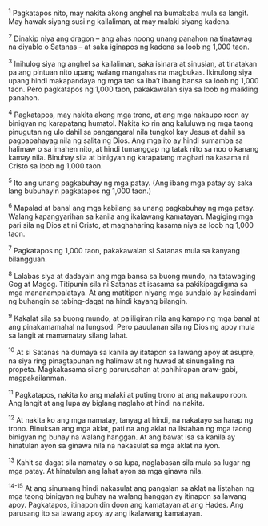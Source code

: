 <sup>1</sup>
Pagkatapos nito, may nakita akong anghel na bumababa mula sa langit. May hawak siyang susi ng kailaliman, at may malaki siyang kadena. 

<sup>2</sup>
Dinakip niya ang dragon – ang ahas noong unang panahon na tinatawag na diyablo o Satanas – at saka iginapos ng kadena sa loob ng 1,000 taon. 

<sup>3</sup>
Inihulog siya ng anghel sa kailaliman, saka isinara at sinusian, at tinatakan pa ang pintuan nito upang walang mangahas na magbukas. Ikinulong siya upang hindi makapandaya ng mga tao sa ibaʼt ibang bansa sa loob ng 1,000 taon. Pero pagkatapos ng 1,000 taon, pakakawalan siya sa loob ng maikling panahon. 

<sup>4</sup>
Pagkatapos, may nakita akong mga trono, at ang mga nakaupo roon ay binigyan ng karapatang humatol. Nakita ko rin ang kaluluwa ng mga taong pinugutan ng ulo dahil sa pangangaral nila tungkol kay Jesus at dahil sa pagpapahayag nila ng salita ng Dios. Ang mga ito ay hindi sumamba sa halimaw o sa imahen nito, at hindi tumanggap ng tatak nito sa noo o kanang kamay nila. Binuhay sila at binigyan ng karapatang maghari na kasama ni Cristo sa loob ng 1,000 taon. 

<sup>5</sup>
Ito ang unang pagkabuhay ng mga patay. (Ang ibang mga patay ay saka lang bubuhayin pagkatapos ng 1,000 taon.) 

<sup>6</sup>
Mapalad at banal ang mga kabilang sa unang pagkabuhay ng mga patay. Walang kapangyarihan sa kanila ang ikalawang kamatayan. Magiging mga pari sila ng Dios at ni Cristo, at maghaharing kasama niya sa loob ng 1,000 taon.

<sup>7</sup>
Pagkatapos ng 1,000 taon, pakakawalan si Satanas mula sa kanyang bilangguan. 

<sup>8</sup>
Lalabas siya at dadayain ang mga bansa sa buong mundo, na tatawaging Gog at Magog. Titipunin sila ni Satanas at isasama sa pakikipagdigma sa mga mananampalataya. At ang matitipon niyang mga sundalo ay kasindami ng buhangin sa tabing-dagat na hindi kayang bilangin. 

<sup>9</sup>
Kakalat sila sa buong mundo, at paliligiran nila ang kampo ng mga banal at ang pinakamamahal na lungsod. Pero pauulanan sila ng Dios ng apoy mula sa langit at mamamatay silang lahat. 

<sup>10</sup>
At si Satanas na dumaya sa kanila ay itatapon sa lawang apoy at asupre, na siya ring pinagtapunan ng halimaw at ng huwad at sinungaling na propeta. Magkakasama silang parurusahan at pahihirapan araw-gabi, magpakailanman.

<sup>11</sup>
Pagkatapos, nakita ko ang malaki at puting trono at ang nakaupo roon. Ang langit at ang lupa ay biglang naglaho at hindi na nakita. 

<sup>12</sup>
At nakita ko ang mga namatay, tanyag at hindi, na nakatayo sa harap ng trono. Binuksan ang mga aklat, pati na ang aklat na listahan ng mga taong binigyan ng buhay na walang hanggan. At ang bawat isa sa kanila ay hinatulan ayon sa ginawa nila na nakasulat sa mga aklat na iyon. 

<sup>13</sup>
Kahit sa dagat sila namatay o sa lupa, naglabasan sila mula sa lugar ng mga patay. At hinatulan ang lahat ayon sa mga ginawa nila.

<sup>14-15</sup>
At ang sinumang hindi nakasulat ang pangalan sa aklat na listahan ng mga taong binigyan ng buhay na walang hanggan ay itinapon sa lawang apoy. Pagkatapos, itinapon din doon ang kamatayan at ang Hades. Ang parusang ito sa lawang apoy ay ang ikalawang kamatayan.